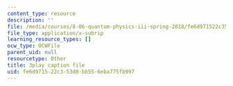 ```yaml
---
content_type: resource
description: ''
file: /media/courses/8-06-quantum-physics-iii-spring-2018/fe6d971522c353d0bb556eba775fb997_BiLtNbncW8o.vtt
file_type: application/x-subrip
learning_resource_types: []
ocw_type: OCWFile
parent_uid: null
resourcetype: Other
title: 3play caption file
uid: fe6d9715-22c3-53d0-bb55-6eba775fb997
---
```

